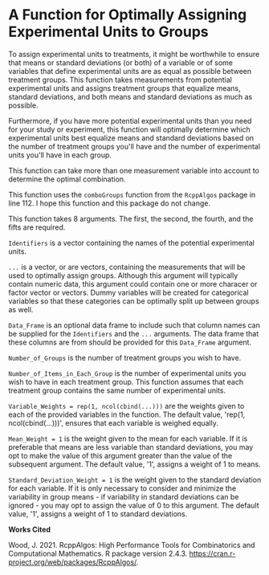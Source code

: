 # A Function for Optimally Assigning Experimental Units to Groups

To assign experimental units to treatments, it might be worthwhile to ensure that means or standard deviations (or both) of a variable or of some variables that define experimental units are as equal as possible between treatment groups. This function takes measurements from potential experimental units and assigns treatment groups that equalize means, standard deviations, and both means and standard deviations as much as possible.

Furthermore, if you have more potential experimental units than you need for your study or experiment, this function will optimally determine which experimental units best equalize means and standard deviations based on the number of treatment groups you'll have and the number of experimental units you'll have in each group.

This function can take more than one measurement variable into account to determine the optimal combination.

This function uses the `comboGroups` function from the `RcppAlgos` package in line 112. I hope this function and this package do not change.

This function takes 8 arguments. The first, the second, the fourth, and the fifts are required.

`Identifiers` is a vector containing the names of the potential experimental units.

`...` is a vector, or are vectors, containing the  measurements that will be used to optimally assign groups. Although this argument will typically contain numeric data, this argument could contain one or more characer or factor vector or vectors. Dummy variables will be created for categorical variables so that these categories can be optimally split up between groups as well.

`Data_Frame` is an optional data frame to include such that column names can be supplied for the `Identifiers` and the `...` arguments. The data frame that these columns are from should be provided for this `Data_Frame` argument.

`Number_of_Groups` is the number of treatment groups you wish to have.

`Number_of_Items_in_Each_Group` is the number of experimental units you wish to have in each treatment group. This function assumes that each treatment group contains the same number of experimental units.

`Variable_Weights = rep(1, ncol(cbind(...)))` are the weights given to each of the provided variables in the function. The default value, 'rep(1, ncol(cbind(...)))', ensures that each variable is weighed equally.

`Mean_Weight = 1` is the weight given to the mean for each variable. If it is preferable that means are less variable than standard deviations, you may opt to make the value of this argument greater than the value of the subsequent argument. The default value, '1', assigns a weight of 1 to means.

`Standard_Deviation_Weight = 1` is the weight given to the standard deviation for each variable. If it is only necessary to consider and minimize the variability in group means - if variability in standard deviations can be ignored - you may opt to assign the value of 0 to this argument. The default value, '1', assigns a weight of 1 to standard deviations.

<b>Works Cited</b>

Wood, J. 2021. RcppAlgos: High Performance Tools for Combinatorics and Computational Mathematics. R package version 2.4.3. <https://cran.r-project.org/web/packages/RcppAlgos/>.
